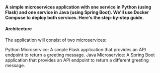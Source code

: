 #### A simple microservices application with one service in Python (using Flask) and one service in Java (using Spring Boot). We'll use Docker Compose to deploy both services. Here's the step-by-step guide.


#### Architecture

The application will consist of two microservices:

Python Microservice: A simple Flask application that provides an API endpoint to return a greeting message.
Java Microservice: A Spring Boot application that provides an API endpoint to return a different greeting message.
